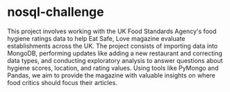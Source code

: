 # nosql-challenge
This project involves working with the UK Food Standards Agency's food hygiene ratings data to help Eat Safe, Love magazine evaluate establishments across the UK. The project consists of importing data into MongoDB, performing updates like adding a new restaurant and correcting data types, and conducting exploratory analysis to answer questions about hygiene scores, location, and rating values. Using tools like PyMongo and Pandas, we aim to provide the magazine with valuable insights on where food critics should focus their articles.